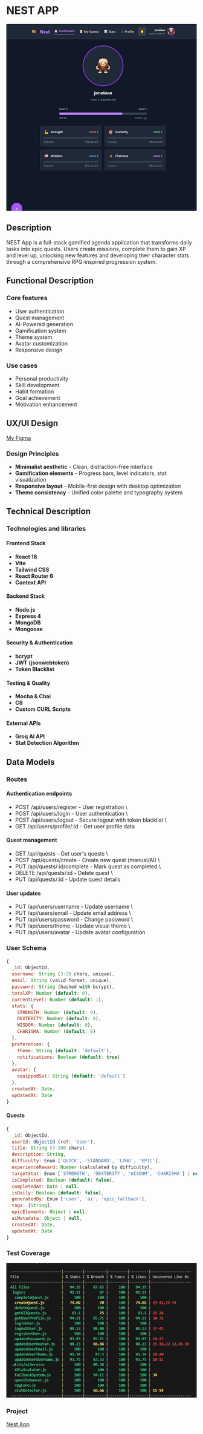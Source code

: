 # NEST APP
![NEST App Screenshot](./captura-app.jpg)
## Description

NEST App is a full-stack gamified agenda application that transforms daily tasks into epic quests. Users create missions, complete them to gain XP and level up, unlocking new features and developing their character stats through a comprehensive RPG-inspired progression system.

## Functional Description

### Core features
- User authentication
- Quest management
- AI-Powered generation
- Gamification system
- Theme system
- Avatar customization
- Responsive design

### Use cases
- Personal productivity
- Skill development
- Habit formation
- Goal achievement
- Motivation enhancement

## UX/UI Design

[My Figma](https://www.figma.com/design/L6Msy1Yl53H9ZR50ACgQU1/Nest-App?node-id=1-4&t=5zI5ZUyGC4XngijW-1)
### Design Principles
- **Minimalist aesthetic** - Clean, distraction-free interface
- **Gamification elements** - Progress bars, level indicators, stat visualization
- **Responsive layout** - Mobile-first design with desktop optimization
- **Theme consistency** - Unified color palette and typography system

## Technical Description



### Technologies and libraries

#### Frontend Stack
- **React 18**
- **Vite**
- **Tailwind CSS**
- **React Router 6**
- **Context API**

#### Backend Stack
- **Node.js**
- **Express 4**
- **MongoDB**
- **Mongoose**

#### Security & Authentication
- **bcrypt**
- **JWT (jsonwebtoken)**
- **Token Blacklist**

#### Testing & Quality
- **Mocha & Chai**
- **C8**
- **Custom CURL Scripts**

#### External APIs
- **Groq AI API**
- **Stat Detection Algorithm**


## Data Models

### Routes

#### Authentication endpoints
- POST   /api/users/register     - User registration \
- POST   /api/users/login        - User authentication \
- POST   /api/users/logout       - Secure logout with token blacklist \
- GET    /api/users/profile/:id  - Get user profile data

#### Quest management
- GET    /api/quests             - Get user's quests \
- POST   /api/quests/create      - Create new quest (manual/AI) \
- PUT    /api/quests/:id/complete - Mark quest as completed \
- DELETE /api/quests/:id         - Delete quest \
- PUT    /api/quests/:id         - Update quest details 

#### User updates
- PUT    /api/users/username     - Update username \
- PUT    /api/users/email        - Update email address \
- PUT    /api/users/password     - Change password \
- PUT    /api/users/theme        - Update visual theme \
- PUT    /api/users/avatar       - Update avatar configuration 

###  User Schema
```javascript
{
  _id: ObjectId,
  username: String (3-20 chars, unique),
  email: String (valid format, unique),
  password: String (hashed with bcrypt),
  totalXP: Number (default: 0),
  currentLevel: Number (default: 1),
  stats: {
    STRENGTH: Number (default: 0),
    DEXTERITY: Number (default: 0),
    WISDOM: Number (default: 0),
    CHARISMA: Number (default: 0)
  },
  preferences: {
    theme: String (default: 'default'),
    notifications: Boolean (default: true)
  },
  avatar: {
    equippedSet: String (default: 'default')
  },
  createdAt: Date,
  updatedAt: Date
}
```
#### Quests
```js
{
  _id: ObjectId,
  userId: ObjectId (ref: 'User'),
  title: String (3-200 chars),
  description: String,
  difficulty: Enum ['QUICK', 'STANDARD', 'LONG', 'EPIC'],
  experienceReward: Number (calculated by difficulty),
  targetStat: Enum ['STRENGTH', 'DEXTERITY', 'WISDOM', 'CHARISMA'] | null,
  isCompleted: Boolean (default: false),
  completedAt: Date | null,
  isDaily: Boolean (default: false),
  generatedBy: Enum ['user', 'ai', 'epic_fallback'],
  tags: [String],
  epicElements: Object | null,
  aiMetadata: Object | null,
  createdAt: Date,
  updatedAt: Date
}
```
### Test Coverage

![Test Coverage](./coverage-screenshot.jpg)

### Project

[Nest App](http://nest-app.surge.sh)

